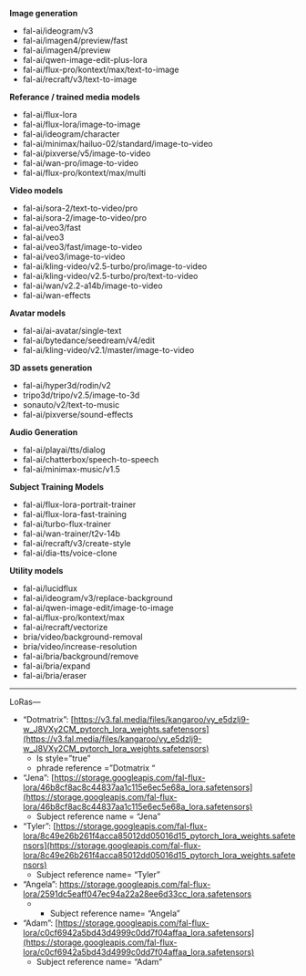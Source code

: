 ****Image generation****

- fal-ai/ideogram/v3
- fal-ai/imagen4/preview/fast
- fal-ai/imagen4/preview
- fal-ai/qwen-image-edit-plus-lora
- fal-ai/flux-pro/kontext/max/text-to-image
- fal-ai/recraft/v3/text-to-image

****Referance / trained media models****

- fal-ai/flux-lora
- fal-ai/flux-lora/image-to-image
- fal-ai/ideogram/character
- fal-ai/minimax/hailuo-02/standard/image-to-video
- fal-ai/pixverse/v5/image-to-video
- fal-ai/wan-pro/image-to-video
- fal-ai/flux-pro/kontext/max/multi

****Video models****

- fal-ai/sora-2/text-to-video/pro
- fal-ai/sora-2/image-to-video/pro
- fal-ai/veo3/fast
- fal-ai/veo3
- fal-ai/veo3/fast/image-to-video
- fal-ai/veo3/image-to-video
- fal-ai/kling-video/v2.5-turbo/pro/image-to-video
- fal-ai/kling-video/v2.5-turbo/pro/text-to-video
- fal-ai/wan/v2.2-a14b/image-to-video
- fal-ai/wan-effects

****Avatar models****

- fal-ai/ai-avatar/single-text
- fal-ai/bytedance/seedream/v4/edit
- fal-ai/kling-video/v2.1/master/image-to-video

****3D assets generation****

- fal-ai/hyper3d/rodin/v2
- tripo3d/tripo/v2.5/image-to-3d
- sonauto/v2/text-to-music
- fal-ai/pixverse/sound-effects

****Audio Generation****

- fal-ai/playai/tts/dialog
- fal-ai/chatterbox/speech-to-speech
- fal-ai/minimax-music/v1.5

****Subject Training Models****

- fal-ai/flux-lora-portrait-trainer
- fal-ai/flux-lora-fast-training
- fal-ai/turbo-flux-trainer
- fal-ai/wan-trainer/t2v-14b
- fal-ai/recraft/v3/create-style
- fal-ai/dia-tts/voice-clone

****Utility models****

- fal-ai/lucidflux
- fal-ai/ideogram/v3/replace-background
- fal-ai/qwen-image-edit/image-to-image
- fal-ai/flux-pro/kontext/max
- fal-ai/recraft/vectorize
- bria/video/background-removal
- bria/video/increase-resolution
- fal-ai/bria/background/remove
- fal-ai/bria/expand
- fal-ai/bria/eraser

---

LoRas—

- “Dotmatrix”: [https://v3.fal.media/files/kangaroo/vy_e5dzlj9-w_J8VXy2CM_pytorch_lora_weights.safetensors](https://v3.fal.media/files/kangaroo/vy_e5dzlj9-w_J8VXy2CM_pytorch_lora_weights.safetensors)
  - Is style=”true”
  - phrade reference =”Dotmatrix “
- “Jena”: [https://storage.googleapis.com/fal-flux-lora/46b8cf8ac8c44837aa1c115e6ec5e68a_lora.safetensors](https://storage.googleapis.com/fal-flux-lora/46b8cf8ac8c44837aa1c115e6ec5e68a_lora.safetensors)
  - Subject reference name = “Jena”
- “Tyler”: [https://storage.googleapis.com/fal-flux-lora/8c49e26b261f4acca85012dd05016d15_pytorch_lora_weights.safetensors](https://storage.googleapis.com/fal-flux-lora/8c49e26b261f4acca85012dd05016d15_pytorch_lora_weights.safetensors)
  - Subject reference name= “Tyler”
- “Angela”: https://storage.googleapis.com/fal-flux-lora/2591dc5eaff047ec94a22a28ee6d33cc_lora.safetensors
  - - Subject reference name= “Angela”
- “Adam”: [https://storage.googleapis.com/fal-flux-lora/c0cf6942a5bd43d4999c0dd7f04affaa_lora.safetensors](https://storage.googleapis.com/fal-flux-lora/c0cf6942a5bd43d4999c0dd7f04affaa_lora.safetensors)
  - Subject reference name= “Adam”
